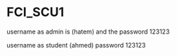 # FCI_SCU1
username as admin is (hatem)
and the password 123123

username as student (ahmed)
password 123123
